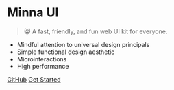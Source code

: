 <!-- TODO: Add a logo -->
<!-- ![logo](logo.svg) -->

# Minna UI

> 😸 A fast, friendly, and fun web UI kit for everyone.

- Mindful attention to universal design principals
- Simple functional design aesthetic
- Microinteractions
- High performance

<div class="mt4">
  <a href="https://github.com/WeAreGenki/minna-ui/" class="button" target="_blank">GitHub</a>
  <a href="#/README" class="button button-cta ml4">Get Started</a>
</div>

<!-- ![color](#f6f5f4) -->
